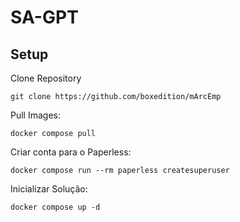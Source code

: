 # SA-GPT

## Setup

Clone Repository

```
git clone https://github.com/boxedition/mArcEmp
```

Pull Images:

```
docker compose pull
```

Criar conta para o Paperless:

```
docker compose run --rm paperless createsuperuser
```

Inicializar Solução:

```
docker compose up -d
```
